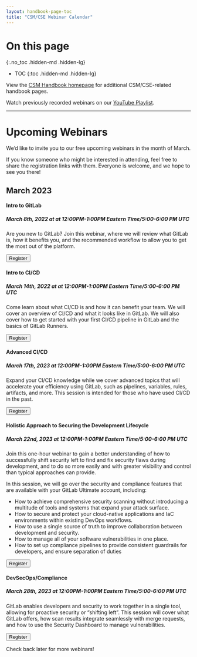 ```yaml
---
layout: handbook-page-toc
title: "CSM/CSE Webinar Calendar"
---
```

# On this page
{:.no_toc .hidden-md .hidden-lg}

- TOC
{:toc .hidden-md .hidden-lg}

View the [CSM Handbook homepage](/handbook/customer-success/csm/) for additional CSM/CSE-related handbook pages.

Watch previously recorded webinars on our [YouTube Playlist](https://www.youtube.com/playlist?list=PL05JrBw4t0Kpczt4pRtyF147Uvn2bGGvq).

---

# Upcoming Webinars

We’d like to invite you to our free upcoming webinars in the month of March.

If you know someone who might be interested in attending, feel free to share the registration links with them. Everyone is welcome, and we hope to see you there!

## March 2023

#### Intro to GitLab
##### March 8th, 2022 at at 12:00PM-1:00PM Eastern Time/5:00-6:00 PM UTC

Are you new to GitLab? Join this webinar, where we will review what GitLab is, how it benefits you, and the recommended workflow to allow you to get the most out of the platform.

[<button class="btn btn-primary" type="button">Register</button>](https://gitlab.zoom.us/webinar/register/WN_skiJsLsvTSyWuLEgMxxhAQ)

#### Intro to CI/CD
##### March 14th, 2022 at at 12:00PM-1:00PM Eastern Time/5:00-6:00 PM UTC

Come learn about what CI/CD is and how it can benefit your team. We will cover an overview of CI/CD and what it looks like in GitLab. We will also cover how to get started with your first CI/CD pipeline in GitLab and the basics of GitLab Runners.

[<button class="btn btn-primary" type="button">Register</button>](https://gitlab.zoom.us/webinar/register/WN__vBCmbbQTiav33ZU9WdUqA)

#### Advanced CI/CD
##### March 17th, 2023 at 12:00PM-1:00PM Eastern Time/5:00-6:00 PM UTC

Expand your CI/CD knowledge while we cover advanced topics that will accelerate your efficiency using GitLab, such as pipelines, variables, rules, artifacts, and more. This session is intended for those who have used CI/CD in the past.

[<button class="btn btn-primary" type="button">Register</button>](https://gitlab.zoom.us/webinar/register/WN_1EbvurYOQL2mZILd1qU2pg)

#### Holistic Approach to Securing the Development Lifecycle
##### March 22nd, 2023 at 12:00PM-1:00PM Eastern Time/5:00-6:00 PM UTC

Join this one-hour webinar to gain a better understanding of how to successfully shift security left to find and fix security flaws during development, and to do so more easily and with greater visibility and control than typical approaches can provide.

In this session, we will go over the security and compliance features that are available with your GitLab Ultimate account, including:
- How to achieve comprehensive security scanning without introducing a multitude of tools and systems that expand your attack surface.
- How to secure and protect your cloud-native applications and IaC environments within existing DevOps workflows.
- How to use a single source of truth to improve collaboration between development and security.
- How to manage all of your software vulnerabilities in one place.
- How to set up compliance pipelines to provide consistent guardrails for developers, and ensure separation of duties

[<button class="btn btn-primary" type="button">Register</button>](https://gitlab.zoom.us/webinar/register/WN_7aUVxkpsT2a-zdwkMa233g)

#### DevSecOps/Compliance
##### March 28th, 2023 at 12:00PM-1:00PM Eastern Time/5:00-6:00 PM UTC

GitLab enables developers and security to work together in a single tool, allowing for proactive security or “shifting left”. This session will cover what GitLab offers, how scan results integrate seamlessly with merge requests, and how to use the Security Dashboard to manage vulnerabilities.

[<button class="btn btn-primary" type="button">Register</button>](https://gitlab.zoom.us/webinar/register/WN_5fj01ePBSUecCuK4MD2AvQ)

Check back later for more webinars! 
